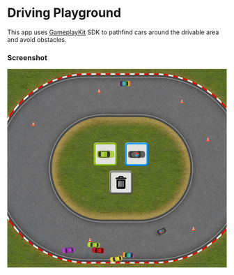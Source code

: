 # Driving Playground
This app uses [GameplayKit](https://developer.apple.com/library/content/documentation/General/Conceptual/GameplayKit_Guide/index.html) SDK to pathfind cars around the drivable area and avoid obstacles.

### Screenshot
![alt tag](screenshot.jpg)
